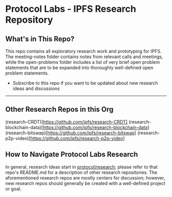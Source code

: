 # Protocol Labs - IPFS Research Repository


## What's in This Repo?

This repo contains all exploratory research work and prototyping for IPFS.  The meeting-notes folder contains notes from relevant calls and meetings, while the open-problems folder includes a list of very brief open problem statements that are to be expanded into thoroughly well-defined open problem statements.



 - Subscribe to this repo if you want to be updated about new research ideas and discussions

---

## Other Research Repos in this Org

(research-CRDT)[https://github.com/ipfs/research-CRDT]
(research-blockchain-data)[https://github.com/ipfs/research-blockchain-data]
(research-bitswap)[https://github.com/ipfs/research-bitswap]
(research-p2p-video)[https://github.com/ipfs/research-p2p-video]


## How to Navigate Protocol Labs Research 
In general, research ideas start in [protocol/research](https://github.com/protocol/research); please refer to that repo's README.md for a description of other research repositories.  The aforementioned research repos are mostly centers for discussion; however, new research repos should generally be created with a well-defined project or goal.
